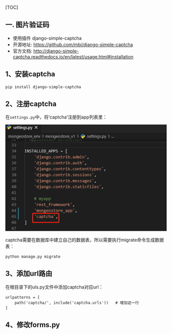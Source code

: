 [TOC]

## 一. 图片验证码

- 使用插件 django-simple-captcha
- 开源地址: https://github.com/mbi/django-simple-captcha
- 官方文档: http://django-simple-captcha.readthedocs.io/en/latest/usage.html#installation

## 1、安装captcha

```
pip install django-simple-captcha
```



## 2、注册captcha

在`settings.py`中，将‘captcha’注册到app列表里：

![](IMG/微信截图_20200908200350.png)

captcha需要在数据库中建立自己的数据表，所以需要执行migrate命令生成数据表：

```
python manage.py migrate
```



## 3、添加url路由

在根目录下的uls.py文件中添加captcha对应url：

```
urlpatterns = [
    path('captcha/', include('captcha.urls'))   # 增加这一行
]
```



## 4、修改forms.py